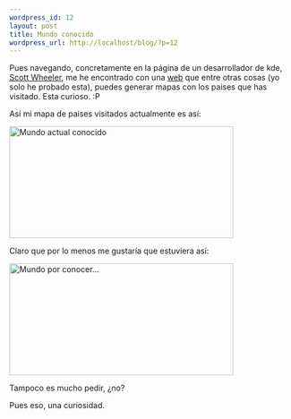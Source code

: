 ```yaml
--- 
wordpress_id: 12
layout: post
title: Mundo conocido
wordpress_url: http://localhost/blog/?p=12
---
```

Pues navegando, concretamente en la página de un desarrollador de kde, <a href="http://developer.kde.org/~wheeler/">Scott Wheeler</a>, me he encontrado con una <a href="http://www.world66.com/myworld66">web</a> que  entre otras cosas (yo solo he probado esta), puedes generar mapas con los paises que has visitado. Esta curioso. :P

Así mi mapa de paises visitados actualmente es así:

<img src="http://www.world66.com/myworld66/visitedCountries/worldmap?visited=ES" alt="Mundo actual conocido" width="400" height="200" />

Claro que por lo menos me gustaría que estuviera así:

<img src="http://www.world66.com/myworld66/visitedCountries/worldmap?visited=USMXCUJMAREGMAFRDEGRITNLESSEUKINJP" alt="Mundo por conocer..." width="400" height="200" />

Tampoco es mucho pedir, ¿no?

Pues eso, una curiosidad.
